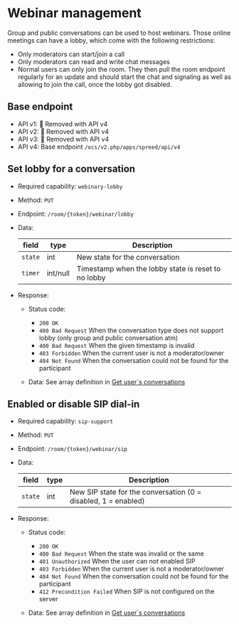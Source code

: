# Webinar management

Group and public conversations can be used to host webinars. Those online meetings can have a lobby, which come with the following restrictions:

* Only moderators can start/join a call
* Only moderators can read and write chat messages
* Normal users can only join the room. They then pull the room endpoint regularly for an update and should start the chat and signaling as well as allowing to join the call, once the lobby got disabled.

## Base endpoint

* API v1: 🏁 Removed with API v4
* API v2: 🏁 Removed with API v4
* API v3: 🏁 Removed with API v4
* API v4: Base endpoint `/ocs/v2.php/apps/spreed/api/v4`

## Set lobby for a conversation

* Required capability: `webinary-lobby`
* Method: `PUT`
* Endpoint: `/room/{token}/webinar/lobby`
* Data:

    field | type | Description
    ------|------|------------
    `state` | int | New state for the conversation
    `timer` | int/null | Timestamp when the lobby state is reset to no lobby

* Response:
    - Status code:
        + `200 OK`
        + `400 Bad Request` When the conversation type does not support lobby (only group and public conversation atm)
        + `400 Bad Request` When the given timestamp is invalid
        + `403 Forbidden` When the current user is not a moderator/owner
        + `404 Not Found` When the conversation could not be found for the participant

    - Data: See array definition in [Get user´s conversations](conversation.md#get-user-s-conversations)

## Enabled or disable SIP dial-in

* Required capability: `sip-support`
* Method: `PUT`
* Endpoint: `/room/{token}/webinar/sip`
* Data:

    field | type | Description
    ------|------|------------
    `state` | int | New SIP state for the conversation (0 = disabled, 1 = enabled)

* Response:
    - Status code:
        + `200 OK`
        + `400 Bad Request` When the state was invalid or the same
        + `401 Unauthorized` When the user can not enabled SIP
        + `403 Forbidden` When the current user is not a moderator/owner
        + `404 Not Found` When the conversation could not be found for the participant
        + `412 Precondition Failed` When SIP is not configured on the server

    - Data: See array definition in [Get user´s conversations](conversation.md#get-user-s-conversations)
